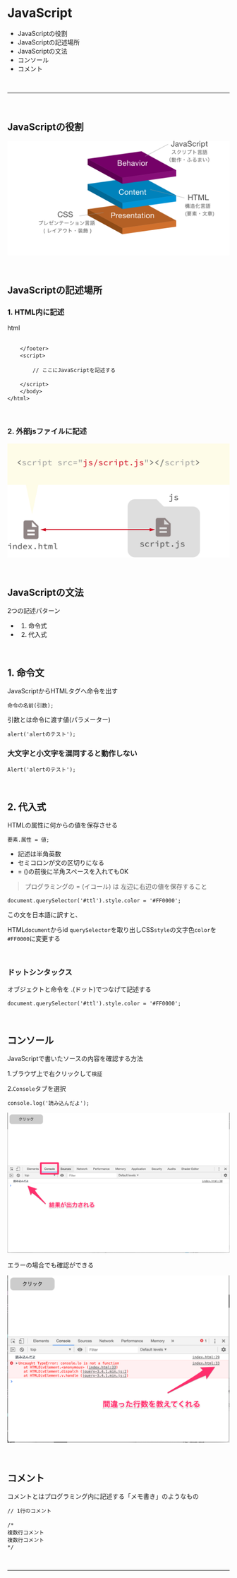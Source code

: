 

# JavaScript

* JavaScriptの役割
* JavaScriptの記述場所
* JavaScriptの文法
* コンソール
* コメント

&nbsp;

---

&nbsp;
&nbsp;

## JavaScriptの役割

![](img/htmlcssjs@2x.png)



&nbsp;
&nbsp;



## JavaScriptの記述場所

### 1. HTML内に記述

html

```

	</footer>
	<script>

    	// ここにJavaScriptを記述する

	</script>
	</body>
</html>
```
&nbsp;
&nbsp;


### 2. 外部jsファイルに記述

![](img/js01@2x.png)

&nbsp;
&nbsp;



## JavaScriptの文法

2つの記述パターン

* 1. 命令式
* 2. 代入式


&nbsp;
&nbsp;



## 1. 命令文

JavaScriptからHTMLタグへ命令を出す


```
命令の名前(引数);
```

引数とは命令に渡す値(パラメーター)

```
alert('alertのテスト');
```

### 大文字と小文字を混同すると動作しない

```
Alert('alertのテスト');
```


&nbsp;
&nbsp;


## 2. 代入式

HTMLの属性に何からの値を保存させる


```
要素.属性 = 値;
```

* 記述は半角英数
* セミコロンが文の区切りになる
* = ()の前後に半角スペースを入れてもOK


> プログラミングの = (イコール) は 左辺に右辺の値を保存すること
&nbsp;

```
document.querySelector('#ttl').style.color = '#FF0000';
```

この文を日本語に訳すと、

HTML`document`からid `querySelector`を取り出しCSS`style`の文字色`color`を`#FF0000`に変更する

&nbsp;
&nbsp;


### ドットシンタックス
オブジェクトと命令を .(ドット)でつなげて記述する

```
document.querySelector('#ttl').style.color = '#FF0000';
```


&nbsp;
&nbsp;


## コンソール

JavaScriptで書いたソースの内容を確認する方法

1.ブラウザ上で右クリックして`検証`

2.`Console`タブを選択

```
console.log('読み込んだよ');

```

![](img/console1.png)


エラーの場合でも確認ができる

![](img/console2.png)



&nbsp;
&nbsp;



## コメント

コメントとはプログラミング内に記述する「メモ書き」のようなもの

```
// 1行のコメント

/*
複数行コメント
複数行コメント
*/
```

&nbsp;
&nbsp;

---